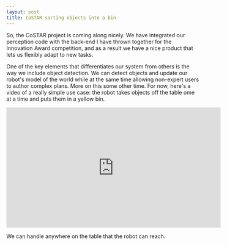 ```yaml
---
layout: post
title: CoSTAR sorting objects into a bin
---
```


So, the CoSTAR project is coming along nicely. We have integrated our perception code with the back-end I have thrown together for the Innovation Award competition, and as a result we have a nice product that lets us flexibly adapt to new tasks.

One of the key elements that differentiates our system from others is the way we include object detection. We can detect objects and update our robot's model of the world while at the same time allowing non-expert users to author complex plans. More on this some other time. For now, here's a video of a really simple use case: the robot takes objects off the table ome at a time and puts them in a yellow bin.

<iframe width="560" height="315" src="https://www.youtube.com/embed/5GBVrD8fQcc" frameborder="0" allowfullscreen></iframe>

We can handle anywhere on the table that the robot can reach.
